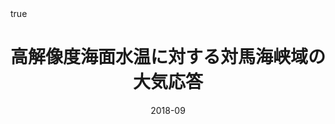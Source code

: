 ---
title: 高解像度海面水温に対する対馬海峡域の大気応答
event: 日本海洋学会2018秋季大会
event_url: 

location: Tokyo University of Marine Science and Technology
address:
#  street: 450 Serra Mall
  city: Tokyo
  region: 
#  postcode: '94305'
  country: Japan

summary:
abstract: ""

# Talk start and end times.
#   End time can optionally be hidden by prefixing the line with `#`.
date: "2018-09"
#date_end: 
all_day: false

# Schedule page publish date (NOT talk date).
publishDate: "2020-06-16T00:00:00Z"

authors: [Ning Zhao, Tianran Liu, Naoki Hirose]
tags: [oral]

# Is this a featured talk? (true/false)
featured: false


#links:
#- icon: twitter
#  icon_pack: fab
#  name: Follow
#  url: https://twitter.com/georgecushen
url_code: ""
url_pdf: ""
url_slides: ""
url_video: ""


# Enable math on this page?
math: true
---